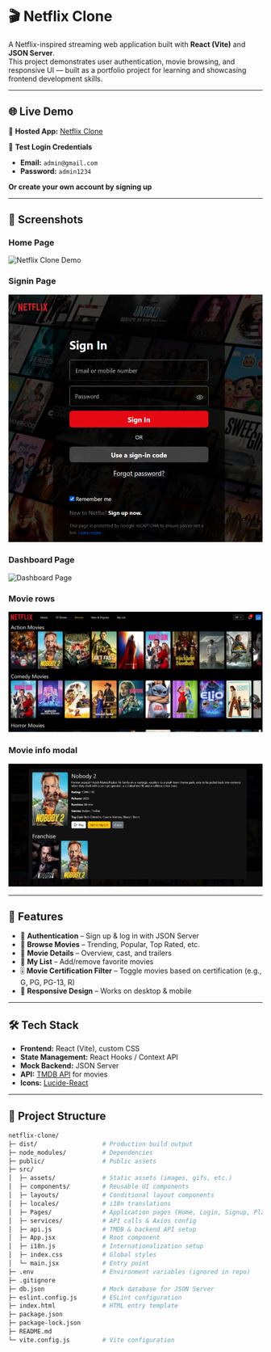 # 🎬 Netflix Clone

A Netflix-inspired streaming web application built with **React (Vite)** and **JSON Server**.  
This project demonstrates user authentication, movie browsing, and responsive UI — built as a portfolio project for learning and showcasing frontend development skills.

---
## 🌐 Live Demo

🔗 **Hosted App:** [Netflix Clone](https://nettflixx-project-7n7789.netlify.app/)  

📧 **Test Login Credentials**  
- **Email:** `admin@gmail.com`  
- **Password:** `admin1234`  

**Or create your own account by signing up**

---

## 📸 Screenshots

### Home Page
![Netflix Clone Demo](src/assets/netflix_project.gif)

### Signin Page
![Login Page](src/assets/signin_page.png)

### Dashboard Page
![Dashboard Page](./src/assets/dashboard.png)

### Movie rows
![Movie Details](src/assets/movie_row.png)

### Movie info modal
![My List](src/assets/movie_info_modal.png)

---

## 🚀 Features

- 🔐 **Authentication** – Sign up & log in with JSON Server  
- 🎥 **Browse Movies** – Trending, Popular, Top Rated, etc.  
- 📝 **Movie Details** – Overview, cast, and trailers  
- 📌 **My List** – Add/remove favorite movies
- 🎚️ **Movie Certification Filter** – Toggle movies based on certification (e.g., G, PG, PG-13, R)   
- 📱 **Responsive Design** – Works on desktop & mobile  

---

## 🛠️ Tech Stack

- **Frontend:** React (Vite), custom CSS  
- **State Management:** React Hooks / Context API  
- **Mock Backend:** JSON Server  
- **API:** [TMDB API](https://www.themoviedb.org/) for movies  
- **Icons:** [Lucide-React](https://lucide.dev/)  

---

## 📂 Project Structure

```bash
netflix-clone/
├─ dist/                  # Production build output
├─ node_modules/          # Dependencies
├─ public/                # Public assets
├─ src/
│  ├─ assets/             # Static assets (images, gifs, etc.)
│  ├─ components/         # Reusable UI components
│  ├─ layouts/            # Conditional layout components
│  ├─ locales/            # i18n translations
│  ├─ Pages/              # Application pages (Home, Login, Signup, Player, etc.)
│  ├─ services/           # API calls & Axios config
│  ├─ api.js              # TMDB & backend API setup
│  ├─ App.jsx             # Root component
│  ├─ i18n.js             # Internationalization setup
│  ├─ index.css           # Global styles
│  └─ main.jsx            # Entry point
├─ .env                   # Environment variables (ignored in repo)
├─ .gitignore
├─ db.json                # Mock database for JSON Server
├─ eslint.config.js       # ESLint configuration
├─ index.html             # HTML entry template
├─ package.json
├─ package-lock.json
├─ README.md
└─ vite.config.js         # Vite configuration

